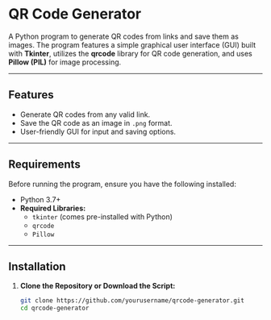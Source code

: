 # QR Code Generator

A Python program to generate QR codes from links and save them as images. The program features a simple graphical user interface (GUI) built with **Tkinter**, utilizes the **qrcode** library for QR code generation, and uses **Pillow (PIL)** for image processing.

---

## Features

- Generate QR codes from any valid link.
- Save the QR code as an image in `.png` format.
- User-friendly GUI for input and saving options.

---

## Requirements

Before running the program, ensure you have the following installed:

- Python 3.7+
- **Required Libraries:**
  - `tkinter` (comes pre-installed with Python)
  - `qrcode`
  - `Pillow`

---

## Installation

1. **Clone the Repository or Download the Script:**
   ```bash
   git clone https://github.com/yourusername/qrcode-generator.git
   cd qrcode-generator
   ```

